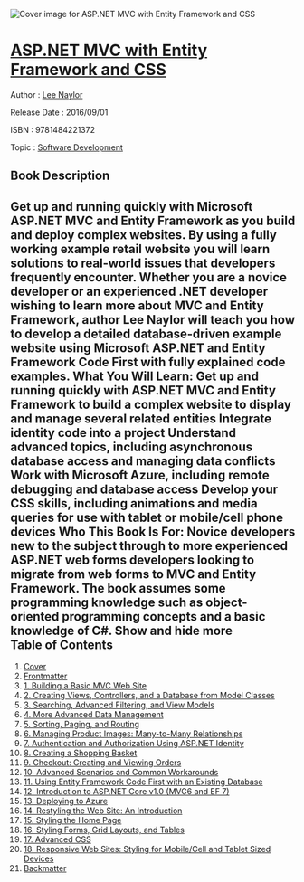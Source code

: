 ![Cover image for ASP.NET MVC with Entity Framework and CSS](https://imgdetail.ebookreading.net/cover/cover/software_development/EB9781484221372.jpg)

[ASP.NET MVC with Entity Framework and CSS](https://ebookreading.net/view/book/ASP.NET+MVC+with+Entity+Framework+and+CSS-EB9781484221372_1.html "ASP.NET MVC with Entity Framework and CSS")
====================================================================================================================

Author : [Lee Naylor](https://ebookreading.net/search/author/Lee+Naylor)

Release Date : 2016/09/01

ISBN : 9781484221372

Topic : [Software Development](https://ebookreading.net/search/category/software-development)

Book Description
-----------------

 Get up and running quickly with Microsoft ASP.NET MVC and Entity Framework as you build and deploy complex websites. By using a fully working example retail website you will learn solutions to real-world issues that developers frequently encounter.
Whether you are a novice developer or an experienced .NET developer wishing to learn more about MVC and Entity Framework, author Lee Naylor will teach you how to develop a detailed database-driven example website using Microsoft ASP.NET and Entity Framework Code First with fully explained code examples.
What You Will Learn:
Get up and running quickly with ASP.NET MVC and Entity Framework to build a complex website to display and manage several related entities
Integrate identity code into a project
Understand advanced topics, including asynchronous database access and managing data conflicts
Work with Microsoft Azure, including remote debugging and database access
Develop your CSS skills, including animations and media queries for use with tablet or mobile/cell phone devices
Who This Book Is For:
Novice developers new to the subject through to more experienced ASP.NET web forms developers looking to migrate from web forms to MVC and Entity Framework. The book assumes some programming knowledge such as object-oriented programming concepts and a basic knowledge of C#.
        Show and hide more                
Table of Contents
-----------------

1. [Cover](https://ebookreading.net/view/book/ASP.NET+MVC+with+Entity+Framework+and+CSS-EB9781484221372_1.html)
1. [Frontmatter](https://ebookreading.net/view/book/ASP.NET+MVC+with+Entity+Framework+and+CSS-EB9781484221372_2.html)
1. [1. Building a Basic MVC Web Site](https://ebookreading.net/view/book/ASP.NET+MVC+with+Entity+Framework+and+CSS-EB9781484221372_3.html)
1. [2. Creating Views, Controllers, and a Database from Model Classes](https://ebookreading.net/view/book/ASP.NET+MVC+with+Entity+Framework+and+CSS-EB9781484221372_4.html)
1. [3. Searching, Advanced Filtering, and View Models](https://ebookreading.net/view/book/ASP.NET+MVC+with+Entity+Framework+and+CSS-EB9781484221372_5.html)
1. [4. More Advanced Data Management](https://ebookreading.net/view/book/ASP.NET+MVC+with+Entity+Framework+and+CSS-EB9781484221372_6.html)
1. [5. Sorting, Paging, and Routing](https://ebookreading.net/view/book/ASP.NET+MVC+with+Entity+Framework+and+CSS-EB9781484221372_7.html)
1. [6. Managing Product Images: Many-to-Many Relationships](https://ebookreading.net/view/book/ASP.NET+MVC+with+Entity+Framework+and+CSS-EB9781484221372_8.html)
1. [7. Authentication and Authorization Using ASP.NET Identity](https://ebookreading.net/view/book/ASP.NET+MVC+with+Entity+Framework+and+CSS-EB9781484221372_9.html)
1. [8. Creating a Shopping Basket](https://ebookreading.net/view/book/ASP.NET+MVC+with+Entity+Framework+and+CSS-EB9781484221372_10.html)
1. [9. Checkout: Creating and Viewing Orders](https://ebookreading.net/view/book/ASP.NET+MVC+with+Entity+Framework+and+CSS-EB9781484221372_11.html)
1. [10. Advanced Scenarios and Common Workarounds](https://ebookreading.net/view/book/ASP.NET+MVC+with+Entity+Framework+and+CSS-EB9781484221372_12.html)
1. [11. Using Entity Framework Code First with an Existing Database](https://ebookreading.net/view/book/ASP.NET+MVC+with+Entity+Framework+and+CSS-EB9781484221372_13.html)
1. [12. Introduction to ASP.NET Core v1.0 (MVC6 and EF 7)](https://ebookreading.net/view/book/ASP.NET+MVC+with+Entity+Framework+and+CSS-EB9781484221372_14.html)
1. [13. Deploying to Azure](https://ebookreading.net/view/book/ASP.NET+MVC+with+Entity+Framework+and+CSS-EB9781484221372_15.html)
1. [14. Restyling the Web Site: An Introduction](https://ebookreading.net/view/book/ASP.NET+MVC+with+Entity+Framework+and+CSS-EB9781484221372_16.html)
1. [15. Styling the Home Page](https://ebookreading.net/view/book/ASP.NET+MVC+with+Entity+Framework+and+CSS-EB9781484221372_17.html)
1. [16. Styling Forms, Grid Layouts, and Tables](https://ebookreading.net/view/book/ASP.NET+MVC+with+Entity+Framework+and+CSS-EB9781484221372_18.html)
1. [17. Advanced CSS](https://ebookreading.net/view/book/ASP.NET+MVC+with+Entity+Framework+and+CSS-EB9781484221372_19.html)
1. [18. Responsive Web Sites: Styling for Mobile/Cell and Tablet Sized Devices](https://ebookreading.net/view/book/ASP.NET+MVC+with+Entity+Framework+and+CSS-EB9781484221372_20.html)
1. [Backmatter](https://ebookreading.net/view/book/ASP.NET+MVC+with+Entity+Framework+and+CSS-EB9781484221372_21.html)
